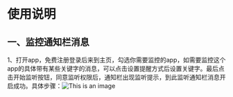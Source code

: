 # 使用说明
## 一、监控通知栏消息
1、打开app，免费注册登录后来到主页，勾选你需要监控的app，如需要监控这个app的具体带有某些关键字的消息，可以点击设置提醒方式后设置关键字。最后点击开始监听按钮，同意监听权限后，通知栏出现监听提示，到此监听通知栏消息开启成功。具体步骤：![This is an image](/assets/images/w1.jpg)
